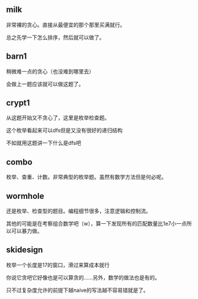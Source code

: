 ## milk
非常裸的贪心。直接从最便宜的那个那里买满就行。

总之先学一下怎么排序，然后就可以做了。

## barn1
稍微难一点的贪心（也没难到哪里去）

会做上一题应该就可以做这题了。

## crypt1

从这题开始又不贪心了，这里是枚举检查题。

这个枚举看起来可以dfs但是又没有很好的递归结构

不如就用这题讲一下什么是dfs吧

## combo

枚举、查重、计数。非常典型的枚举题。虽然有数学方法但是何必呢。

## wormhole

还是枚举、检查型的题目。编程细节很多，注意逻辑和控制流。

其他的可能是在考察组合数学吧（w），算一下发现所有的匹配数量比1e7小一点所以可以暴力做。

## skidesign

枚举一个长度是17的窗口，滑过来算成本就行

你说它贪吧它好像也是可以算贪的……另外，数学的做法也是有的。

只不过复杂度允许的前提下越naive的写法越不容易错就是了。
